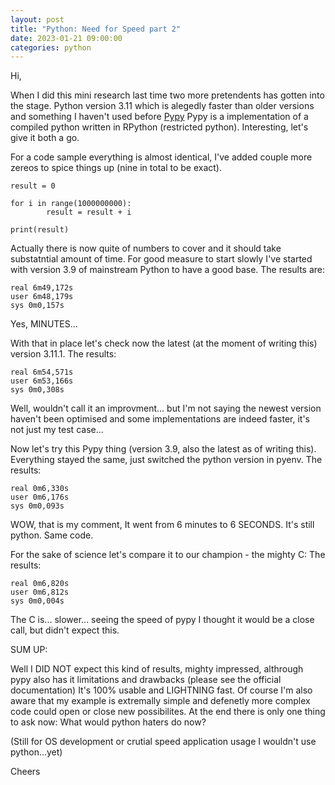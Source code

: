 ```yaml
---
layout: post
title: "Python: Need for Speed part 2"
date: 2023-01-21 09:00:00
categories: python
---
```


Hi,

When I did this mini research last time two more pretendents has gotten into the stage.
Python version 3.11 which is alegedly faster than older versions and something I haven't used before
[Pypy](http://www.pypy.org) Pypy is a implementation of a compiled python written in RPython (restricted python).
Interesting, let's give it both a go.


For a code sample everything is almost identical, I've added couple more zereos to spice things up (nine in total to be exact).

```
result = 0

for i in range(1000000000):
        result = result + i

print(result)
```

Actually there is now quite of numbers to cover and it should take substatntial amount of time.
For good measure to start slowly I've started with version 3.9 of mainstream Python to have a good base.
The results are:

```
real 6m49,172s
user 6m48,179s
sys 0m0,157s
```

Yes, MINUTES...


With that in place let's check now the latest (at the moment of writing this) version 3.11.1.
The results:

```
real 6m54,571s
user 6m53,166s
sys 0m0,308s
```

Well, wouldn't call it an improvment... but I'm not saying the newest version haven't been optimised and
some implementations are indeed faster, it's not just my test case...


Now let's try this Pypy thing (version 3.9, also the latest as of writing this).
Everything stayed the same, just switched the python version in pyenv.
The results:

```
real 0m6,330s
user 0m6,176s
sys 0m0,093s
```

WOW, that is my comment, It went from 6 minutes to 6 SECONDS.
It's still python. Same code.


For the sake of science let's compare it to our champion - the mighty C:
The results:

```
real 0m6,820s
user 0m6,812s
sys 0m0,004s
```

The C is... slower...
seeing the speed of pypy I thought it would be a close call, but didn't expect this.


SUM UP:

Well I DID NOT expect this kind of results, mighty impressed, althrough pypy also has it limitations and drawbacks
(please see the official documentation)
It's 100% usable and LIGHTNING fast. Of course I'm also aware that my example is extremally simple
and defenetly more complex code could open or close new possibilites.
At the end there is only one thing to ask now: What would python haters do now?


(Still for OS development or crutial speed application usage I wouldn't use python...yet)


Cheers
